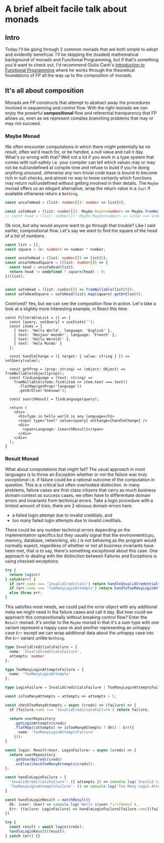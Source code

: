 # A brief albeit facile talk about monads

## Intro
Today I'll be going through 2 common monads that are both simple to adopt and evidently beneficial.
I'll be skipping the (loaded) mathematical background of monads and Functional Programming, but if that's something you'd want to check out, I'd recommend Giulio Canti's [Introduction to Functional Programming](https://github.com/gcanti/functional-programming) where he works through the theoretical foundations of FP all the way up to the composition of monads. 

## It's all about composition
Monads are FP constructs that attempt to abstract away the procedures involved in sequencing and control flow. With the right monads we can enjoy the powerful **compositional** flow and referential transparency that FP allows us, even as we represent complex branching problems that may or may not succeed.

### Maybe Monad
We often encounter computations in which there might potentially be no result, often we'd reach for, or be handed, a null value and call it day. What's so wrong with that? Well not a lot if you work in a type system that comes with null-safety i.e. your compiler can tell which values may or may not be null/undefined at compile time and refuse to build if you're doing anything unsound, otherwise any non-trivial code base is bound to become rich in null-checks, and almost no way to know certainly which functions may return null/undefined without getting involved in their details. The `Maybe` monad offers us an elegant alternative, wrap the return value in a `Just` if available otherwise return a `Nothing`.

```typescript
const unsafeHead = (list: number[]): number => list[0];

const safeHead = (list: number[]): Maybe.Maybe<number> => Maybe.fromNullable(list[0]);
// const head = (list: number[]): Maybe.Maybe<number> => value === undefined ? Maybe.Just.of(value) : Maybe.Nothing.of();
```

Ok nice, but why would anyone want to go through that trouble? Like I said earlier, compositional flow. 
Let's say we want to find the square of the head of a list of numbers.

```typescript
const list = [];
const square = (x: number) => number * number;

const unsafeHead = (list: number[]) => list[0];
const unsafeHeadSquare = ((list: number[]) => {
  const head = unsafeHead(list);
  return head != undefined ? square(head) : 0;
})(list);


const safeHead = (list: number[]) => fromNullable(list[0]);
const safeHeadSquare = safeHead(list).map(square).getOrElse(0);
```

Contrived? Yes, but we can see the composition flow in action. Let's take a look at a slightly more interesting example, in React this time.

```tsx
const FilterableList = () => {
  const [query, setQuery] = useState('');
  const items = [
    { text: 'Hello World', language: 'English' },
    { text: 'Bonjour monde!', language: 'French' },
    { text: 'Hallo Wereld!' },
    { text: 'Hola Mundo' }
  ];

  const handleChange = ({ target: { value: string } }) => setQuery(value);

  const getProp = (prop: string) => (object: Object) => fromNullable(object[prop]);
  const findLanguage = (text: string) =>
    fromNullable(items.find(item => item.text === text))
      .flatMap(getProp('language'))
      .getOrElse('Unknown');

  const searchResult = findLanguage(query);

  return (
    <div>
      <h1>Type in hello world in any language</h1>
      <input type="text" value={query} onChange={handleChange} />
      <div>
        <span>Language: {searchResult}</span>
      </div>
    </div>
  );
}

```


### Result Monad
What about computations that might fail? The usual approach in most languages is to throw an *Exception* whether or not the failure was truly *exceptional* i.e. if failure could be a rational outcome of the computation in question. This is a critical  but often overlooked distinction. In many problems, failure cases are first-class citizens that carry as much business domain context as success cases, we often have to differentiate domain errors and invariants from techinical errors. Take a login procedure with a limited amount of tries, there are 2 obvious domain errors here: 
- a failed login attempt due to invalid creditials, and
- too many failed login attempts due to invalid creditials.

There could be any number technical errors depending on the implementation specifics but they usually signal that the environment(cpu, memory, database, networking, etc.) is not behaving as the program would normally expect, regardless of whether or not all business invariants have been met, that is to say, there's something *exceptional* about this case.
One approach to dealing with the distinction between Failures and Exceptions is using checked exceptions:

```typescript
try {
  return login()
} catch(err) {
  if (err.name === 'InvalidCreditials') return handleInvalidCredentials();
  if (err.name === 'TooManyLoginAttempts') return handleTooManyLoginAttempts();
  else throw err;
}
```

This satisfies most needs, we could pad the error object with any additional meta we might need in the failure cases and call it day. But how could we approach this compositionally without breaking control flow? Enter the `Result` monad. It's similar to the `Maybe` monad in that it's a sum type with one variant represent a happy case `Ok` and another representing an unhappy case `Err` except we can wrap additional data about the unhappy case into the `Err` variant unlike `Nothing`.

```typescript
type InvalidCreditialsFailure = {
  name: 'InvalidCreditialsFailure',
  attempts: number
};

type TooManyLoginAttemptsFailure = {
  name: 'TooManyLoginAttempts'
};

type LoginFailure = InvalidCreditialsFailure | TooManyLoginAttemptsFailure;

const isTooManyAttempts = attempts => attempts > 5;

const checkTooManyAttempts = async (creds) => (failure) => {
  if (failure.name !== 'InvalidCreditialsFailure') return failure;

  return userRepository
    .getLoginAttempts(creds)
    .flatMap((attempts) => isTooManyAttempts ? Ok() : Err({
      name: 'TooManyLoginAttemptsFailure'
    }));
}

const login: Result<User, LoginFailure> = async (creds) => {
  return userRepository
    .getUserByCreds(creds)
    .orElse(checkTooManyAttempts(creds));
};

const handleLoginFailure = {
  'InvalidCreditialsFailure': ({ attempts }) => console.log(`Invalid Creds, ${attempts} attempts made`),
  'TooManyLoginAttemptsFailure': () => console.log('Too Many Login Attempts')
}

const handleLoginResult = matchResult({
  Ok: (user: User) => console.log(`Hello ${user.firstName}`),
  Err: (failure: LoginFailure) => handleLoginFailure[failure.name](failure)
})

try {
  const result = await login(creds);
  handleLoginResult(result);
} catch (err) {}

```
